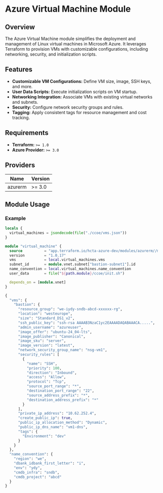 # Azure Virtual Machine Module

## Overview

The Azure Virtual Machine module simplifies the deployment and management of Linux virtual machines in Microsoft Azure. It leverages Terraform to provision VMs with customizable configurations, including networking, security, and initialization scripts.

## Features

- **Customizable VM Configurations:** Define VM size, image, SSH keys, and more.
- **User Data Scripts:** Execute initialization scripts on VM startup.
- **Networking Integration:** Associate VMs with existing virtual networks and subnets.
- **Security:** Configure network security groups and rules.
- **Tagging:** Apply consistent tags for resource management and cost tracking.

## Requirements

- **Terraform:** `>= 1.0`
- **Azure Provider:** `>= 3.0`

## Providers

| Name    | Version |
|---------|---------|
| azurerm | >= 3.0  |

## Module Usage

### Example

```terraform
locals {
  virtual_machines = jsondecode(file("./ccoe/vms.json"))
}

module "virtual_machine" {
  source          = "app.terraform.io/hcta-azure-dev/modules/azurerm//modules/virtual-machine"
  version         = "1.0.17"
  vms             = local.virtual_machines.vms
  subnet_id       = module.vnet.subnet["bastion-subnet1"].id
  name_convention = local.virtual_machines.name_convention
  user_data       = file("${path.module}/ccoe/init.sh")

  depends_on = [module.vnet]
}

{
  "vms": {
    "bastion": {
      "resource_group": "we-iydy-sndb-abcd-xxxxxx-rg",
      "location": "westeurope",
      "size": "Standard_DS1_v2",
      "ssh_public_key": "ssh-rsa AAAAB3NzaC1yc2EAAAADAQABAAACA.....",
      "admin_username": "azureuser",
      "image_offer": "ubuntu-24_04-lts",
      "image_publisher": "Canonical",
      "image_sku": "server",
      "image_version": "latest",
      "network_security_group_name": "nsg-vm1",
      "security_rules": [
        {
          "name": "SSH",
          "priority": 100,
          "direction": "Inbound",
          "access": "Allow",
          "protocol": "Tcp",
          "source_port_range": "*",
          "destination_port_range": "22",
          "source_address_prefix": "*",
          "destination_address_prefix": "*"
        }
      ],
      "private_ip_address": "10.62.252.4",
      "create_public_ip": true,
      "public_ip_allocation_method": "Dynamic",
      "public_ip_dns_name": "vm1-dns",
      "tags": {
        "Environment": "dev"
      }
    }
  },
  "name_convention": {
    "region": "we",
    "dbank_idbank_first_letter": "i",
    "env": "ydy",
    "cmdb_infra": "sndb",
    "cmdb_project": "abcd"
  }
}

```